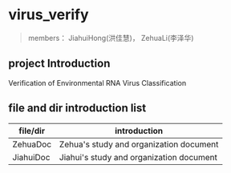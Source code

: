 # virus_verify

> members： JiahuiHong(洪佳慧)， ZehuaLi(李泽华)

## project Introduction

Verification of Environmental RNA Virus Classification

## file and dir introduction list

| file/dir  | introduction                             |
| --------- | ---------------------------------------- |
| ZehuaDoc  | Zehua's study and organization document  |
| JiahuiDoc | Jiahui's study and organization document |

